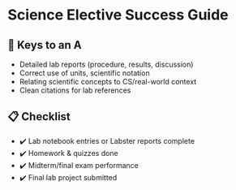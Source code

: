 # Science Elective Success Guide

## 🎯 Keys to an A
- Detailed lab reports (procedure, results, discussion)
- Correct use of units, scientific notation
- Relating scientific concepts to CS/real-world context
- Clean citations for lab references

## 📋 Checklist
- ✔️ Lab notebook entries or Labster reports complete
- ✔️ Homework & quizzes done
- ✔️ Midterm/final exam performance
- ✔️ Final lab project submitted
